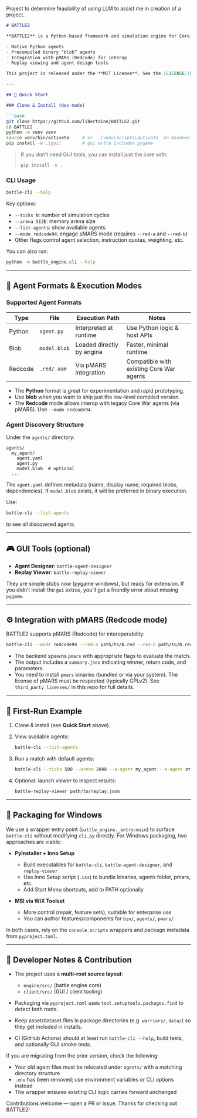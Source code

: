 
Project to determine feasibility of using LLM to assist me in creation of a project.


````markdown
# BATTLE2

**BATTLE2** is a Python-based framework and simulation engine for Core War–style AI competitions. It supports:

- Native Python agents  
- Precompiled binary “blob” agents  
- Integration with pMARS (Redcode) for interop  
- Replay viewing and agent design tools  

This project is released under the **MIT License**. See the [LICENSE](LICENSE) file for details.

---

## 🔧 Quick Start

### Clone & Install (dev mode)

```bash
git clone https://github.com/libertaine/BATTLE2.git
cd BATTLE2
python -m venv venv
source venv/bin/activate     # or `.\venv\Scripts\activate` on Windows
pip install -e .[gui]        # gui extra includes pygame
````

> If you don’t need GUI tools, you can install just the core with:
>
> ```bash
> pip install -e .
> ```

### CLI Usage

```bash
battle-cli --help
```

Key options:

* `--ticks N`: number of simulation cycles
* `--arena SIZE`: memory arena size
* `--list-agents`: show available agents
* `--mode redcode94`: engage pMARS mode (requires `--red-a` and `--red-b`)
* Other flags control agent selection, instruction quotas, weighting, etc.

You can also run:

```bash
python -m battle_engine.cli --help
```

---

## 🧠 Agent Formats & Execution Modes

### Supported Agent Formats

| Type    | File         | Execution Path            | Notes                                    |
| ------- | ------------ | ------------------------- | ---------------------------------------- |
| Python  | `agent.py`   | Interpreted at runtime    | Use Python logic & host APIs             |
| Blob    | `model.blob` | Loaded directly by engine | Faster, minimal runtime                  |
| Redcode | `.red/.asm`  | Via pMARS integration     | Compatible with existing Core War agents |

* The **Python** format is great for experimentation and rapid prototyping.
* Use **blob** when you want to ship just the low-level compiled version.
* The **Redcode** mode allows interop with legacy Core War agents (via pMARS). Use `--mode redcode94`.

### Agent Discovery Structure

Under the `agents/` directory:

```
agents/
  my_agent/
    agent.yaml
    agent.py
    model.blob  # optional
  ...
```

The `agent.yaml` defines metadata (name, display name, required blobs, dependencies). If `model.blob` exists, it will be preferred in binary execution.

Use:

```bash
battle-cli --list-agents
```

to see all discovered agents.

---

## 🎮 GUI Tools (optional)

* **Agent Designer**: `battle-agent-designer`
* **Replay Viewer**: `battle-replay-viewer`

They are simple stubs now (pygame windows), but ready for extension. If you didn’t install the `gui` extras, you’ll get a friendly error about missing `pygame`.

---

## ⚙ Integration with pMARS (Redcode mode)

BATTLE2 supports pMARS (Redcode) for interoperability:

```bash
battle-cli --mode redcode94 --red-a path/to/A.red --red-b path/to/B.red --ticks 800
```

* The backend spawns `pmars` with appropriate flags to evaluate the match.
* The output includes a `summary.json` indicating winner, return code, and parameters.
* You need to install `pmars` binaries (bundled or via your system). The license of pMARS must be respected (typically GPLv2). See `third_party_licenses/` in this repo for full details.

---

## 🧪 First-Run Example

1. Clone & install (see **Quick Start** above).

2. View available agents:

   ```bash
   battle-cli --list-agents
   ```

3. Run a match with default agents:

   ```bash
   battle-cli --ticks 500 --arena 2048 --a-agent my_agent --b-agent other_agent
   ```

4. Optional: launch viewer to inspect results:

   ```bash
   battle-replay-viewer path/to/replay.json
   ```

---

## 🚀 Packaging for Windows

We use a wrapper entry point (`battle_engine._entry:main`) to surface `battle-cli` without modifying `cli.py` directly.
For Windows packaging, two approaches are viable:

* **PyInstaller + Inno Setup**

  * Build executables for `battle-cli`, `battle-agent-designer`, and `replay-viewer`
  * Use Inno Setup script (`.iss`) to bundle binaries, agents folder, pmars, etc.
  * Add Start Menu shortcuts, add to PATH optionally

* **MSI via WiX Toolset**

  * More control (repair, feature sets), suitable for enterprise use
  * You can author features/components for `bin/`, `agents/`, `pmars/`

In both cases, rely on the `console_scripts` wrappers and package metadata from `pyproject.toml`.

---

## 🧷 Developer Notes & Contribution

* The project uses a **multi-root source layout**:

  * `engine/src/` (battle engine core)
  * `client/src/` (GUI / client tooling)

* Packaging via `pyproject.toml` uses `tool.setuptools.packages.find` to detect both roots.

* Keep asset/dataset files in package directories (e.g. `warriors/`, `data/`) so they get included in installs.

* CI (GitHub Actions) should at least run `battle-cli --help`, build tests, and optionally GUI smoke tests.

If you are migrating from the prior version, check the following:

* Your old agent files must be relocated under `agents/` with a matching directory structure
* `.env` has been removed; use environment variables or CLI options instead
* The wrapper ensures existing CLI logic carries forward unchanged

Contributions welcome — open a PR or issue. Thanks for checking out BATTLE2!

```
